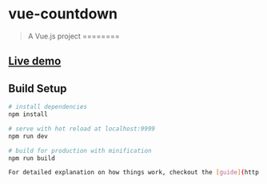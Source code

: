 # vue-countdown

> A Vue.js project
========

## [Live demo](http://andylei18.github.io/vue-countdown/)

## Build Setup

``` bash
# install dependencies
npm install

# serve with hot reload at localhost:9999
npm run dev

# build for production with minification
npm run build

For detailed explanation on how things work, checkout the [guide](http://vuejs-templates.github.io/webpack/) and [docs for vue-loader](http://vuejs.github.io/vue-loader).
